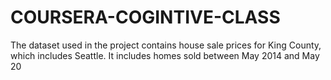 # COURSERA-COGINTIVE-CLASS
The dataset used in the project  contains house sale prices for King County, which includes Seattle. It includes homes sold between May 2014 and May 20
